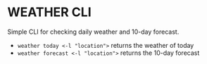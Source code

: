 # WEATHER CLI #
Simple CLI for checking daily weather and 10-day forecast.

- `weather today <-l "location">` returns the weather of today
- `weather forecast <-l "location">` returns the 10-day forecast